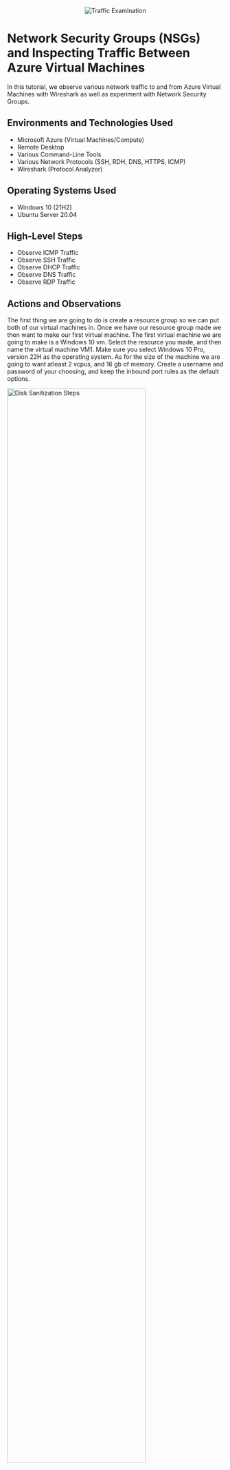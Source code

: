 <p align="center">
<img src="https://i.imgur.com/Ua7udoS.png" alt="Traffic Examination"/>
</p>

<h1>Network Security Groups (NSGs) and Inspecting Traffic Between Azure Virtual Machines</h1>
In this tutorial, we observe various network traffic to and from Azure Virtual Machines with Wireshark as well as experiment with Network Security Groups. <br />

<h2>Environments and Technologies Used</h2>

- Microsoft Azure (Virtual Machines/Compute)
- Remote Desktop
- Various Command-Line Tools
- Various Network Protocols (SSH, RDH, DNS, HTTPS, ICMP)
- Wireshark (Protocol Analyzer)

<h2>Operating Systems Used </h2>

- Windows 10 (21H2)
- Ubuntu Server 20.04

<h2>High-Level Steps</h2>

- Observe ICMP Traffic
- Observe SSH Traffic
- Observe DHCP Traffic
- Observe DNS Traffic
- Observe RDP Traffic

<h2>Actions and Observations</h2>

The first thing we are going to do is create a resource group so we can put both of our virtual machines in. Once we have our resource group made we then want to make our first virtual machine. The first virtual machine we are going to make is a Windows 10 vm. Select the resource you made, and then name the virtual machine VM1. Make sure you select Windows 10 Pro, version 22H as the operating system. As for the size of the machine we are going to want atleast 2 vcpus, and 16 gb of memory. Create a username and password of your choosing, and keep the inbound port rules as the default options.
<p>
 
<img src="https://imgur.com/WgPD275.png" height="80%" width="80%" alt="Disk Sanitization Steps"/>
</p>
<br />
  
<img src="https://imgur.com/X6ZMTJG.png" height="80%" width="80%" alt="Disk Sanitization Steps"/>
</p>
<br />
  
After this step we are going to click on next until we get to the networking page and it should automatically create a virtual network and subnet for us. 
  
<img src="https://imgur.com/XzdSPoR.png" height="80%" width="80%" alt="Disk Sanitization Steps"/>
</p>
<br />
  
Click review and create our VM.
  
Now that we have created our first VM we are going to go ahead and create our second VM, but this time it will be a Ubuntu Server 20.04 LTS machine. It will be the same process as creating our first machine but instead we are going to switch the SSH public key to password instead. 
</p>
 
<img src="https://imgur.com/0KT3Fmb.png" height="80%" width="80%" alt="Disk Sanitization Steps"/>
</p>
<br />

<img src="https://imgur.com/pyxsHfF.png" height="80%" width="80%" alt="Disk Sanitization Steps"/>
</p>
<br />
  
Click next until we get to the networking page again.
  
The networking should automatically give us the virtual network from VM1 as well as the subnet. 
</p>

<img src="https://imgur.com/3fQXRcw.png" height="80%" width="80%" alt="Disk Sanitization Steps"/>
</p>
<br />

Click review and create, and it will create our second VM.
</p>

Now that we have both virtual machines up and running we are going to connect to our Windows 10 vm using the remote desktop connection app. Once we are connected we are going to go to our browser and download and install Wireshark.
</p>

"Wireshark is a free and open-source packet analyzer. It is used for network troubleshooting, analysis, software and communications protocol development, and education." 
 
Open wireshark and filter for ICMP traffic only.
</p>

<img src="https://imgur.com/RrtChUe.png" height="80%" width="80%" alt="Disk Sanitization Steps"/>
</p>
<br />
 
We are going to want to retrieve the private IP address of our Ubuntu VM and then attempt to ping it from within our Windows 10 VM using wireshark. To ping the private IP address of the Ubuntu machine open CMD or Powershell on the Windows machine and type: ping 10.0.0.5 or whatever the private IP address is for your Ubuntu machine.
</p>

<img src="https://imgur.com/zmJzyne.png" height="80%" width="80%" alt="Disk Sanitization Steps"/>
</p>
<br />
 
<img src="https://imgur.com/pp4eZdK.png" height="80%" width="80%" alt="Disk Sanitization Steps"/>
</p>
<br />

In either CMD or Powershell ping www.google.com and observe the traffic in wireshark.
</p>

We then are going to initiate a non-stop ping from our Windows 10 VM to our Ubuntu VM.
</p>

Open the Network Security Group of our Ubuntu machine and disable incoming (inbound) ICMP traffic. To disable incoming ICMP traffic click "Add" new rule and copy everything exactly from the picture. Once that is done you can create the rule and it will create automatically and show up as a new rule.
</p>

<img src="https://imgur.com/r3dH3Yy.png" height="80%" width="80%" alt="Disk Sanitization Steps"/>
</p>
<br />

Now that we have disabled incoming ICMP traffic from VM2 if we go back to VM1 you can see the ping request is timing out. 
 
Re-enable ICMP traffic for the Network Security Group your Ubuntu VM is using
Back in the Windows 10 VM, observe the ICMP traffic in WireShark and the command line Ping activity (should start working)
Stop the ping activity

<img src="https://imgur.com/qiSIrsX.png" height="80%" width="80%" alt="Disk Sanitization Steps"/>
</p>
<br />


 
 
 
